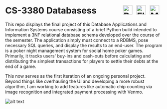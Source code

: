 # CS-3380 Databases<img align="right" alt="MySQL" width="30px" style="padding-right:10px;" src="https://cdn.jsdelivr.net/gh/devicons/devicon/icons/mysql/mysql-original.svg"/>s<img align="right" alt="Flask" width="30px" style="padding-right:10px;" src="https://cdn.jsdelivr.net/gh/devicons/devicon/icons/flask/flask-original.svg"/><img align="right" alt="Python" width="30px" style="padding-right:10px;" src="https://cdn.jsdelivr.net/gh/devicons/devicon/icons/python/python-original.svg"/>
                                       
This repo displays the final project of this Database Applications and Information Systems course consisting of a brief Python build intended to implement a 3NF relational database schema developed over the course of the semester. The application simply must connect to a RDBMS, pose necessary SQL queries, and display the results to an end-user. The program is a poker night management system for social home poker games. Primarily, it tracks users' buy-ins and cash-outs before calculating and distributing the simplest transactions for players to settle their debts at the end of a game.

This now serves as the first iteration of an ongoing personal project. Beyond things like overhauling the UI and developing a more robust algorithm, I am working to add features like automatic chip counting via image recognition and integrated payment processing with Venmo.


![alt text]("https://github.com/thromwill/CS-3380/blob/main/images/image.png")

